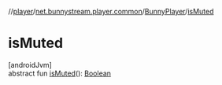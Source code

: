 //[player](../../../index.md)/[net.bunnystream.player.common](../index.md)/[BunnyPlayer](index.md)/[isMuted](is-muted.md)

# isMuted

[androidJvm]\
abstract fun [isMuted](is-muted.md)(): [Boolean](https://kotlinlang.org/api/latest/jvm/stdlib/kotlin/-boolean/index.html)
